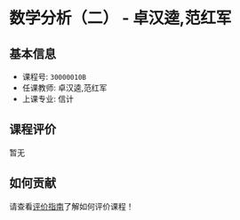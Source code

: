# 数学分析（二） - 卓汉逵,范红军

## 基本信息

- 课程号: `30000010B`
- 任课教师: 卓汉逵,范红军
- 上课专业: 信计

## 课程评价

暂无

## 如何贡献

请查看[评价指南](../how-to-comment.md)了解如何评价课程！
